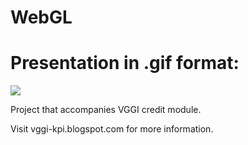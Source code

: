 # WebGL
# Presentation in .gif format:
![](...)

Project that accompanies VGGI credit module.

Visit vggi-kpi.blogspot.com for more information.